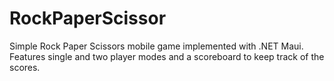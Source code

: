 # RockPaperScissor

Simple Rock Paper Scissors mobile game implemented with .NET Maui.
Features single and two player modes and a scoreboard to keep track of the scores.
